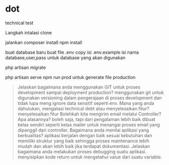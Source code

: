 # dot
technical test

Langkah intalasi
clone 

jalankan 
composer install
npm install

buat database baru
buat file .env
  copy isi .env.example
  isi nama database,user,pass untuk database yang akan digunakan

php artisan migrate

php artisan serve
npm run prod          untuk generate file production


> Jelaskan bagaimana anda menggunakan GIT untuk proses development sampai deployment production?
menggunakan git untuk digunakan versioning dalam pengerajaan di proses development dan tidak lupa meng ignore data sensitif seperti env.
> Mana yang anda dahulukan, mengatasi technical debt atau menyelesaikan fitur?
menyelesaikan fitur
> Bolehkah kita mengirim email melalui Controller? Apa alasannya?
boleh saja, tapi dari pengalaman lebih baik dibuat kelas sendiri seperti kelas mailer untuk menangai proses email yang dipanggil dari controller.
> Bagaimana anda menilai aplikasi yang berkualitas?
aplikasi berjalan dengan baik sesuai kebutuhan dan memiliki struktur yang baik sehingga proses maintenance lebih mudah dan akan lebih baik jika terdapat dokumentasi.
> Jelaskan bagaimana anda melakukan proses debugging suatu aplikasi.
menyisipkan kode return untuk mengetahui value dari suatu variable.
